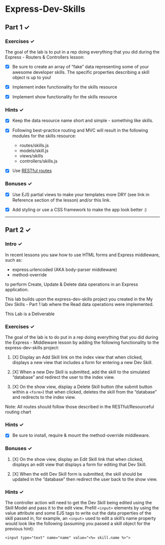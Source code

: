 # Express-Dev-Skills

## Part 1 &check;

### Exercises &check;
The goal of the lab is to put in a rep doing everything that you did during the Express - Routers & Controllers lesson:

- [X] Be sure to create an array of “fake” data representing some of your awesome developer skills. The specific properties describing a skill object is up to you!

- [X] Implement index functionality for the skills resource

- [X] Implement show functionality for the skills resource

### Hints &check;
- [X] Keep the data resource name short and simple - something like skills.

- [X] Following best-practice routing and MVC will result in the following modules for the skills resource:
    - routes/skills.js
    - models/skill.js
    - views/skills
    - controllers/skills.js
- [X] Use [RESTful routes](https://gist.github.com/jim-clark/17908763db7bd3c403e6)

### Bonuses &check;
- [X] Use EJS partial views to make your templates more DRY (see link in Reference section of the lesson) and/or this link.

- [X] Add styling or use a CSS framework to make the app look better :)

---

## Part 2 &check;

### Intro &check;
In recent lessons you saw how to use HTML forms and Express middleware, such as:

- express.urlencoded (AKA body-parser middleware)
- method-override

to perform Create, Update & Delete data operations in an Express application.

This lab builds upon the express-dev-skills project you created in the My Dev Skills - Part 1 lab where the Read data operations were implemented.

This Lab is a Deliverable

### Exercises &check;
The goal of the lab is to do put in a rep doing everything that you did during the Express - Middleware lesson by adding the following functionality to the express-dev-skills project:

1. [X] Display an Add Skill link on the index view that when clicked, displays a new view that includes a form for entering a new Dev Skill.

2. [X] When a new Dev Skill is submitted, add the skill to the simulated “database” and redirect the user to the index view.

3. [X] On the show view, display a Delete Skill button (the submit button within a ```<form>```) that when clicked, deletes the skill from the “database” and redirects to the index view.

Note: All routes should follow those described in the RESTful/Resourceful routing chart

### Hints &check;
- [X] Be sure to install, require & mount the method-override middleware.

### Bonuses &check;
1. [X] On the show view, display an Edit Skill link that when clicked, displays an edit view that displays a form for editing that Dev Skill.

2. [X] When the edit Dev Skill form is submitted, the skill should be updated in the “database” then redirect the user back to the show view.

### Hints &check;
The controller action will need to get the Dev Skill being edited using the Skill Model and pass it to the edit view.
Prefill ```<input>``` elements by using the value attribute and some EJS tags to write out the data properties of the skill passed in, for example, an ```<input>``` used to edit a skill’s name property would look like the following (assuming you passed a skill object for the previous hint):

  ```<input type="text" name="name" value="<%= skill.name %>">```